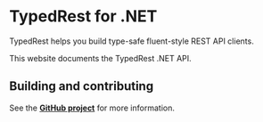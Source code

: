 # TypedRest for .NET

TypedRest helps you build type-safe fluent-style REST API clients.

This website documents the TypedRest .NET API.

## Building and contributing

See the **[GitHub project](https://github.com/TypedRest/TypedRest-DotNet)** for more information.
